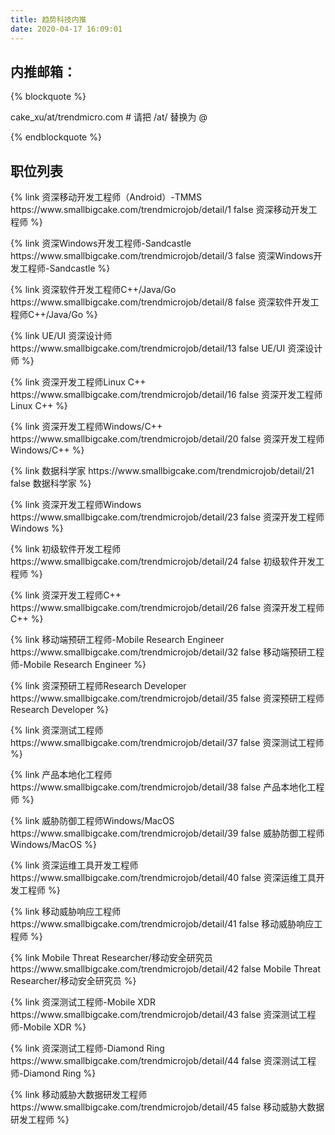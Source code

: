 ```yaml
---
title: 趋势科技内推
date: 2020-04-17 16:09:01
---
```

## 内推邮箱：
{% blockquote %}  

cake_xu/at/trendmicro.com # 请把 /at/ 替换为 @

{% endblockquote %}


## 职位列表

<p>{% link 资深移动开发工程师（Android）-TMMS https://www.smallbigcake.com/trendmicrojob/detail/1 false 资深移动开发工程师 %}</p>
<p>{% link 资深Windows开发工程师-Sandcastle https://www.smallbigcake.com/trendmicrojob/detail/3 false 资深Windows开发工程师-Sandcastle %}</p>
<p>{% link 资深软件开发工程师C++/Java/Go https://www.smallbigcake.com/trendmicrojob/detail/8 false 资深软件开发工程师C++/Java/Go %}</p>
<p>{% link UE/UI 资深设计师 https://www.smallbigcake.com/trendmicrojob/detail/13 false UE/UI 资深设计师 %}</p>
<p>{% link 资深开发工程师Linux C++ https://www.smallbigcake.com/trendmicrojob/detail/16 false 资深开发工程师Linux C++ %}</p>
<p>{% link 资深开发工程师Windows/C++ https://www.smallbigcake.com/trendmicrojob/detail/20 false 资深开发工程师Windows/C++ %}</p>
<p>{% link 数据科学家 https://www.smallbigcake.com/trendmicrojob/detail/21 false 数据科学家 %}</p>
<p>{% link 资深开发工程师Windows https://www.smallbigcake.com/trendmicrojob/detail/23 false 资深开发工程师Windows %}</p>
<p>{% link 初级软件开发工程师 https://www.smallbigcake.com/trendmicrojob/detail/24 false 初级软件开发工程师 %}</p>
<p>{% link 资深开发工程师C++ https://www.smallbigcake.com/trendmicrojob/detail/26 false 资深开发工程师C++ %}</p>
<p>{% link 移动端预研工程师-Mobile Research Engineer https://www.smallbigcake.com/trendmicrojob/detail/32 false 移动端预研工程师-Mobile Research Engineer %}</p>
<p>{% link 资深预研工程师Research Developer https://www.smallbigcake.com/trendmicrojob/detail/35 false 资深预研工程师Research Developer %}</p>
<p>{% link 资深测试工程师 https://www.smallbigcake.com/trendmicrojob/detail/37 false 资深测试工程师 %}</p>
<p>{% link 产品本地化工程师 https://www.smallbigcake.com/trendmicrojob/detail/38 false 产品本地化工程师 %}</p>
<p>{% link 威胁防御工程师Windows/MacOS https://www.smallbigcake.com/trendmicrojob/detail/39 false 威胁防御工程师Windows/MacOS %}</p>
<p>{% link 资深运维工具开发工程师 https://www.smallbigcake.com/trendmicrojob/detail/40 false 资深运维工具开发工程师 %}</p>
<p>{% link 移动威胁响应工程师 https://www.smallbigcake.com/trendmicrojob/detail/41 false 移动威胁响应工程师 %}</p>
<p>{% link Mobile Threat Researcher/移动安全研究员 https://www.smallbigcake.com/trendmicrojob/detail/42 false Mobile Threat Researcher/移动安全研究员 %}</p>
<p>{% link 资深测试工程师-Mobile XDR https://www.smallbigcake.com/trendmicrojob/detail/43 false 资深测试工程师-Mobile XDR %}</p>
<p>{% link 资深测试工程师-Diamond Ring https://www.smallbigcake.com/trendmicrojob/detail/44 false 资深测试工程师-Diamond Ring %}</p>
<p>{% link 移动威胁大数据研发工程师 https://www.smallbigcake.com/trendmicrojob/detail/45 false 移动威胁大数据研发工程师 %}</p>
